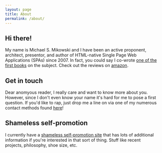 ```yaml
---
layout: page
title: About
permalink: /about/
---
```


## Hi there!
My name is Michael S. Mikowski and I have been an active proponent, architect,
presentor, and author of HTML-native Single Page Web Applications (SPAs) since 2007.  In
fact, you could say I co-wrote [one of the first books](manning.com/mikowski)
on the subject.  Check out the reviews on
[amazon](http://www.amazon.com/Single-Page-Applications-end-end/product-reviews/1617290750).

## Get in touch
Dear anomyous reader, I really care and want to know more about you. However, since I
don't even know your name it's hard for me to pose a first question. If you'd
like to rap, just drop me a line on via one of my numerous contact methods
found [here](michaelmikowski.com)!

## Shameless self-promotion
I currently have a [shameless self-promotion site](michaelmikowski.com) that has lots of 
additional information if you're interested in that sort of thing.
Stuff like recent projects, philosophy, shoe size, etc.

